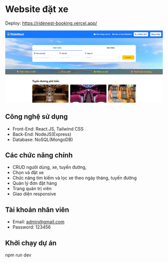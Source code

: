 # Website đặt xe

Deploy: https://ridenest-booking.vercel.app/

![alt text](image-1.png)

## Công nghệ sử dụng
- Front-End: React.JS, Tailwind CSS
- Back-End: NodeJS(Express)
- Database: NoSQL(MongoDB)

## Các chức năng chính
- CRUD người dùng, xe, tuyến đường, 
- Chọn và đặt xe
- Chức năng tìm kiếm và lọc xe theo ngày tháng, tuyến đường
- Quản lý đơn đặt hàng
- Trang quản trị viên
- Giao diện responsive

## Tài khoản nhân viên
- Email: admin@gmail.com
- Password: 123456

## Khởi chạy dự án
npm run dev
